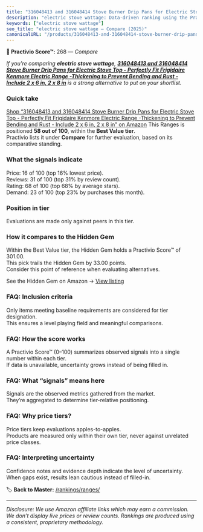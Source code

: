 ```yaml
---
title: "316048413 and 316048414 Stove Burner Drip Pans for Electric Stove Top - Perfectly Fit Frigidaire Kenmore Electric Range -Thickening to Prevent Bending and Rust - Include 2 x 6 in, 2 x 8 in"
description: "electric stove wattage: Data-driven ranking using the Practivio Score™. Positioned by quality, value, demand, findability, momentum."
keywords: ["electric stove wattage"]
seo_title: "electric stove wattage — Compare (2025)"
canonicalURL: "/products/316048413-and-316048414-stove-burner-drip-pans-for-electric-stove-top-perfectly-fit-frigidaire-kenmore-electric-range-thickening-to-prevent-bending-and-rust-include-2-x-6-in-2-x-8-in-B0BV6GYM5Q/"
---
```


**🛒 Practivio Score™:** 268 — _Compare_


*If you're comparing **electric stove wattage**, **[316048413 and 316048414 Stove Burner Drip Pans for Electric Stove Top - Perfectly Fit Frigidaire Kenmore Electric Range -Thickening to Prevent Bending and Rust - Include 2 x 6 in, 2 x 8 in](https://www.amazon.com/dp/B0BV6GYM5Q?tag=practivio-20)** is a strong alternative to put on your shortlist.*
### Quick take
[Shop “316048413 and 316048414 Stove Burner Drip Pans for Electric Stove Top - Perfectly Fit Frigidaire Kenmore Electric Range -Thickening to Prevent Bending and Rust - Include 2 x 6 in, 2 x 8 in” on Amazon](https://www.amazon.com/dp/B0BV6GYM5Q?tag=practivio-20)
This Ranges is positioned **58 out of 100**, within the **Best Value tier**.  
Practivio lists it under **Compare** for further evaluation, based on its comparative standing.

### What the signals indicate
Price: 16 of 100 (top 16% lowest price).  
Reviews: 31 of 100 (top 31% by review count).  
Rating: 68 of 100 (top 68% by average stars).  
Demand: 23 of 100 (top 23% by purchases this month).

### Position in tier
Evaluations are made only against peers in this tier.

### How it compares to the Hidden Gem
Within the Best Value tier, the Hidden Gem holds a Practivio Score™ of 301.00.  
This pick trails the Hidden Gem by 33.00 points.  
Consider this point of reference when evaluating alternatives.  

See the Hidden Gem on Amazon → [View listing](https://www.amazon.com/dp/B01MT0UL8N?tag=practivio-20)

### FAQ: Inclusion criteria
Only items meeting baseline requirements are considered for tier designation.  
This ensures a level playing field and meaningful comparisons.

### FAQ: How the score works
A Practivio Score™ (0–100) summarizes observed signals into a single number within each tier.  
If data is unavailable, uncertainty grows instead of being filled in.

### FAQ: What “signals” means here
Signals are the observed metrics gathered from the market.  
They’re aggregated to determine tier-relative positioning.

### FAQ: Why price tiers?
Price tiers keep evaluations apples-to-apples.  
Products are measured only within their own tier, never against unrelated price classes.

### FAQ: Interpreting uncertainty
Confidence notes and evidence depth indicate the level of uncertainty.  
When gaps exist, results lean cautious instead of filled-in.

<!-- Missing template for Compare/CompareWithinPriceClass -->


🏷️ **Back to Master:** [/rankings/ranges/](/rankings/ranges/)

---
_Disclosure: We use Amazon affiliate links which may earn a commission. We don’t display live prices or review counts. Rankings are produced using a consistent, proprietary methodology._
